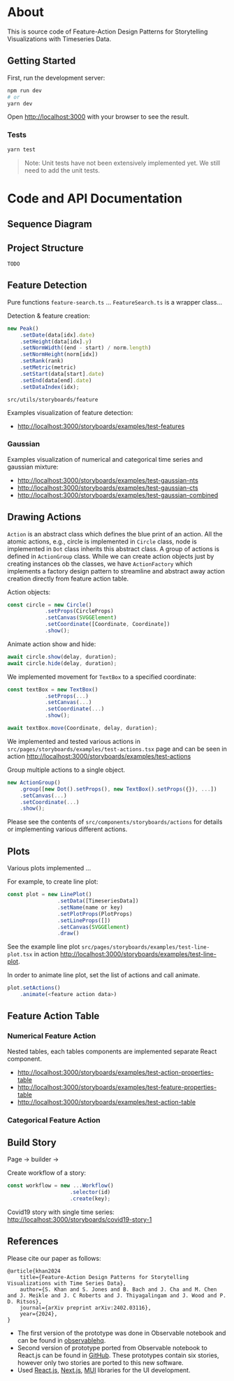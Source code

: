 # About

This is source code of Feature-Action Design Patterns for Storytelling Visualizations with Timeseries Data.

## Getting Started

First, run the development server:

```bash
npm run dev
# or
yarn dev
```

Open [http://localhost:3000](http://localhost:3000) with your browser to see the result.

### Tests

```sh
yarn test
```

> Note: Unit tests have not been extensively implemented yet. We still need to add the unit tests.

# Code and API Documentation

## Sequence Diagram

## Project Structure

```
TODO
```

## Feature Detection

Pure functions `feature-search.ts` ... `FeatureSearch.ts` is  a wrapper class...

Detection & feature creation:

```ts
new Peak()
    .setDate(data[idx].date)
    .setHeight(data[idx].y)
    .setNormWidth((end - start) / norm.length)
    .setNormHeight(norm[idx])
    .setRank(rank)
    .setMetric(metric)
    .setStart(data[start].date)
    .setEnd(data[end].date)
    .setDataIndex(idx);
```

`src/utils/storyboards/feature`

Examples visualization of feature detection:

- <http://localhost:3000/storyboards/examples/test-features>

### Gaussian

Examples visualization of numerical and categorical time series and gaussian mixture:

- <http://localhost:3000/storyboards/examples/test-gaussian-nts>
- <http://localhost:3000/storyboards/examples/test-gaussian-cts>
- <http://localhost:3000/storyboards/examples/test-gaussian-combined>

## Drawing Actions

`Action` is an abstract class which defines the blue print of an action. All the atomic actions, e.g., circle is implemented in `Circle` class, node is implemented in `Dot` class inherits this abstract class. A group of actions is defined in `ActionGroup` class. While we can create action objects just by creating instances ob the classes, we have `ActionFactory` which implements a factory design pattern to streamline and abstract away action creation directly from feature action table.

Action objects:

```ts
const circle = new Circle()
            .setProps(CircleProps)
            .setCanvas(SVGGElement)
            .setCoordinate([Coordinate, Coordinate])
            .show();
```

Animate action show and hide:

```ts
await circle.show(delay, duration);
await circle.hide(delay, duration);
```

We implemented movement for `TextBox` to a specified coordinate:

```ts
const textBox = new TextBox()
            .setProps(...)
            .setCanvas(...)
            .setCoordinate(...)
            .show();

await textBox.move(Coordinate, delay, duration);
```

We implemented and tested various actions in `src/pages/storyboards/examples/test-actions.tsx` page and can be seen in action <http://localhost:3000/storyboards/examples/test-actions>

Group multiple actions to a single object.

```ts
new ActionGroup()
    .group([new Dot().setProps(), new TextBox().setProps({}), ...])
    .setCanvas(...)
    .setCoordinate(...)
    .show();
```

Please see the contents of `src/components/storyboards/actions` for details or implementing various different actions.

## Plots

Various plots implemented ...

For example, to create line plot:

```ts
const plot = new LinePlot()
                .setData([TimeseriesData])
                .setName(name or key)
                .setPlotProps(PlotProps)
                .setLineProps([])
                .setCanvas(SVGGElement)
                .draw()

```

See the example line plot `src/pages/storyboards/examples/test-line-plot.tsx` in action <http://localhost:3000/storyboards/examples/test-line-plot>.

In order to animate line plot, set the list of actions and call animate.

```ts
plot.setActions()
    .animate(<feature action data>)
```

## Feature Action Table

### Numerical Feature Action

Nested tables, each tables components are implemented separate React component.

- <http://localhost:3000/storyboards/examples/test-action-properties-table>
- <http://localhost:3000/storyboards/examples/test-feature-properties-table>
- <http://localhost:3000/storyboards/examples/test-action-table>

### Categorical Feature Action

## Build Story

Page -> builder ->

Create workflow of a story:

```ts
const workflow = new ...Workflow()
                    .selector(id)
                    .create(key);
```

Covid19 story with single time series: <http://localhost:3000/storyboards/covid19-story-1>

## References

Please cite our paper as follows:

```
@article{khan2024
    title={Feature-Action Design Patterns for Storytelling Visualizations with Time Series Data}, 
    author={S. Khan and S. Jones and B. Bach and J. Cha and M. Chen and J. Meikle and J. C Roberts and J. Thiyagalingam and J. Wood and P. D. Ritsos},
    journal={arXiv preprint arXiv:2402.03116},
    year={2024},
}
```

- The first version of the prototype was done in  Observable notebook and can be found in [observablehq](https://observablehq.com/d/0a6e9c35a809660e).
- Second version of prototype ported from Observable notebook to React.js can be found in [GitHub](https://github.com/saifulkhan/storytelling-vis-v.0.1). These prototypes contain six stories, however only two stories are ported to this new software.
- Used [React.js](https://react.dev), [Next.js](https://github.com/vercel/next.js), [MUI](https://mui.com) libraries for the UI development.
